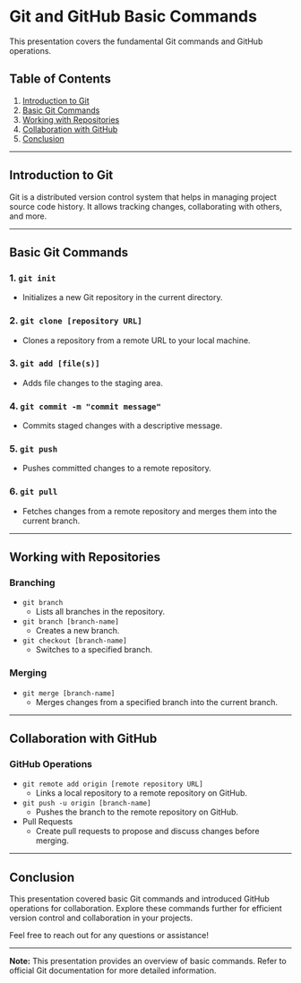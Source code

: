 # Git and GitHub Basic Commands

This presentation covers the fundamental Git commands and GitHub operations.

## Table of Contents

1. [Introduction to Git](#introduction-to-git)
2. [Basic Git Commands](#basic-git-commands)
3. [Working with Repositories](#working-with-repositories)
4. [Collaboration with GitHub](#collaboration-with-github)
5. [Conclusion](#conclusion)

---

## Introduction to Git

Git is a distributed version control system that helps in managing project source code history. It allows tracking changes, collaborating with others, and more.

---

## Basic Git Commands

### 1. `git init`
- Initializes a new Git repository in the current directory.

### 2. `git clone [repository URL]`
- Clones a repository from a remote URL to your local machine.

### 3. `git add [file(s)]`
- Adds file changes to the staging area.

### 4. `git commit -m "commit message"`
- Commits staged changes with a descriptive message.

### 5. `git push`
- Pushes committed changes to a remote repository.

### 6. `git pull`
- Fetches changes from a remote repository and merges them into the current branch.

---

## Working with Repositories

### Branching

- `git branch`
  - Lists all branches in the repository.
- `git branch [branch-name]`
  - Creates a new branch.
- `git checkout [branch-name]`
  - Switches to a specified branch.
  
### Merging

- `git merge [branch-name]`
  - Merges changes from a specified branch into the current branch.

---

## Collaboration with GitHub

### GitHub Operations

- `git remote add origin [remote repository URL]`
  - Links a local repository to a remote repository on GitHub.
- `git push -u origin [branch-name]`
  - Pushes the branch to the remote repository on GitHub.
- Pull Requests
  - Create pull requests to propose and discuss changes before merging.

---

## Conclusion

This presentation covered basic Git commands and introduced GitHub operations for collaboration. Explore these commands further for efficient version control and collaboration in your projects.

Feel free to reach out for any questions or assistance!

---

**Note:** This presentation provides an overview of basic commands. Refer to official Git documentation for more detailed information.
